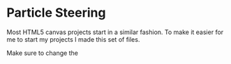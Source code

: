 # Particle Steering
Most HTML5 canvas projects start in a similar fashion.
To make it easier for me to start my projects I made this set of files.

Make sure to change the <code><title></code> tag in the HTML file.
